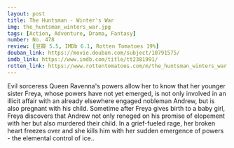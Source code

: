 ```yaml
---
layout: post 
title: The Huntsman - Winter's War
img: the_huntsman_winters_war.jpg
tags: [Action, Adventure, Drama, Fantasy]
number: No. 478
review: [豆瓣 5.5, IMDb 6.1, Rotten Tomatoes 19%]
douban_link: https://movie.douban.com/subject/10791575/
imdb_link: https://www.imdb.com/title/tt2381991/
rotten_link: https://www.rottentomatoes.com/m/the_huntsman_winters_war
---
```


Evil sorceress Queen Ravenna's powers allow her to know that her younger sister Freya, whose powers have not yet emerged, is not only involved in an illicit affair with an already elsewhere engaged nobleman Andrew, but is also pregnant with his child. Sometime after Freya gives birth to a baby girl, Freya discovers that Andrew not only reneged on his promise of elopement with her but also murdered their child. In a grief-fueled rage, her broken heart freezes over and she kills him with her sudden emergence of powers - the elemental control of ice..